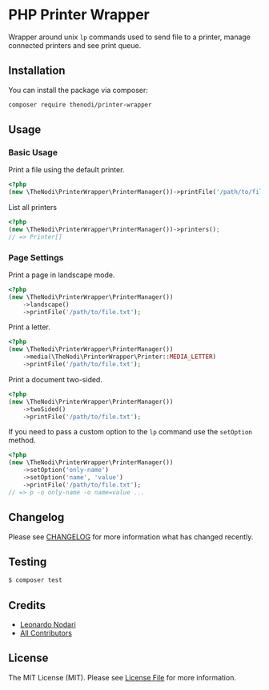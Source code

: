 # PHP Printer Wrapper

Wrapper around unix `lp` commands used to send file to a printer, manage connected printers and see print queue.

## Installation

You can install the package via composer:

```bash
composer require thenodi/printer-wrapper
```

## Usage

### Basic Usage

Print a file using the default printer.
```php
<?php
(new \TheNodi\PrinterWrapper\PrinterManager())->printFile('/path/to/file.txt');
```

List all printers
```php
<?php
(new \TheNodi\PrinterWrapper\PrinterManager())->printers();
// => Printer[]
```

### Page Settings

Print a page in landscape mode.
```php
<?php
(new \TheNodi\PrinterWrapper\PrinterManager())
    ->landscape()
    ->printFile('/path/to/file.txt');
```

Print a letter.
```php
<?php
(new \TheNodi\PrinterWrapper\PrinterManager())
    ->media(\TheNodi\PrinterWrapper\Printer::MEDIA_LETTER)
    ->printFile('/path/to/file.txt');
```

Print a document two-sided.
```php
<?php
(new \TheNodi\PrinterWrapper\PrinterManager())
    ->twoSided()
    ->printFile('/path/to/file.txt');
```

If you need to pass a custom option to the `lp` command use the `setOption` method.
```php
<?php
(new \TheNodi\PrinterWrapper\PrinterManager())
    ->setOption('only-name')
    ->setOption('name', 'value')
    ->printFile('/path/to/file.txt');
// => p -o only-name -o name=value ...
```

## Changelog

Please see [CHANGELOG](CHANGELOG.md) for more information what has changed recently.

## Testing

``` bash
$ composer test
```

## Credits

- [Leonardo Nodari](https://github.com/TheNodi)
- [All Contributors](../../contributors)

## License

The MIT License (MIT). Please see [License File](LICENSE.md) for more information.
